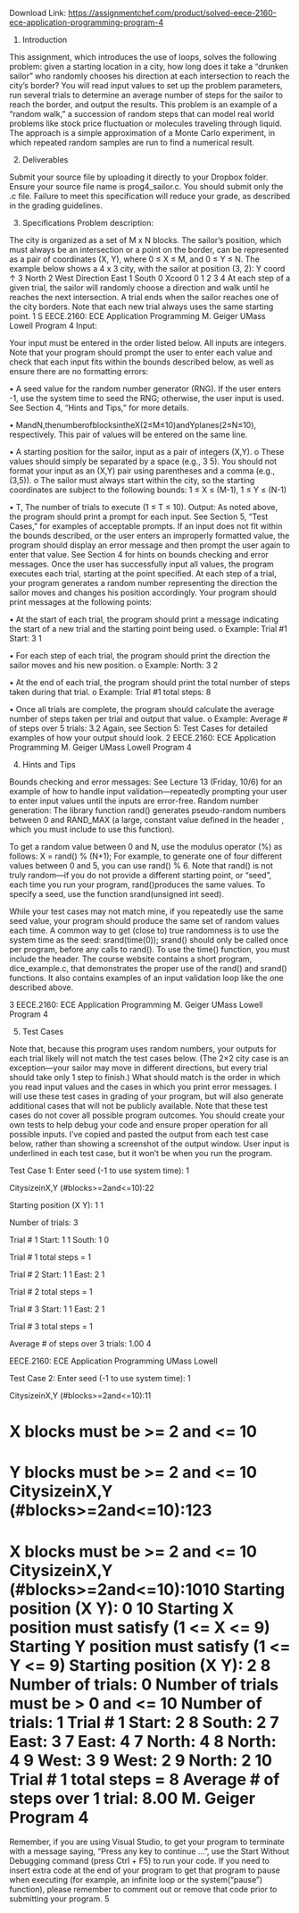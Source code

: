 Download Link: https://assignmentchef.com/product/solved-eece-2160-ece-application-programming-program-4
<br>
1. Introduction

This assignment, which introduces the use of loops, solves the following problem: given a starting location in a city, how long does it take a “drunken sailor” who randomly chooses his direction at each intersection to reach the city’s border? You will read input values to set up the problem parameters, run several trials to determine an average number of steps for the sailor to reach the border, and output the results. This problem is an example of a “random walk,” a succession of random steps that can model real world problems like stock price fluctuation or molecules traveling through liquid. The approach is a simple approximation of a Monte Carlo experiment, in which repeated random samples are run to find a numerical result.

2. Deliverables

Submit your source file by uploading it directly to your Dropbox folder. Ensure your source file name is prog4_sailor.c. You should submit only the .c file. Failure to meet this specification will reduce your grade, as described in the grading guidelines.

3. Specifications Problem description:

The city is organized as a set of M x N blocks. The sailor’s position, which must always be an intersection or a point on the border, can be represented as a pair of coordinates (X, Y), where 0 ≤ X ≤ M, and 0 ≤ Y ≤ N. The example below shows a 4 x 3 city, with the sailor at position (3, 2): Y coord ↑ 3 North 2 West Direction East 1 South 0 Xcoord 0 1 2 3 4 At each step of a given trial, the sailor will randomly choose a direction and walk until he reaches the next intersection. A trial ends when the sailor reaches one of the city borders. Note that each new trial always uses the same starting point. 1 S EECE.2160: ECE Application Programming M. Geiger UMass Lowell Program 4 Input:

Your input must be entered in the order listed below. All inputs are integers. Note that your program should prompt the user to enter each value and check that each input fits within the bounds described below, as well as ensure there are no formatting errors:

• A seed value for the random number generator (RNG). If the user enters -1, use the system time to seed the RNG; otherwise, the user input is used. See Section 4, “Hints and Tips,” for more details.

• MandN,thenumberofblocksintheX(2≤M≤10)andYplanes(2≤N≤10), respectively. This pair of values will be entered on the same line.

• A starting position for the sailor, input as a pair of integers (X,Y). o These values should simply be separated by a space (e.g., 3 5). You should not format your input as an (X,Y) pair using parentheses and a comma (e.g., (3,5)). o The sailor must always start within the city, so the starting coordinates are subject to the following bounds: 1 ≤ X ≤ (M-1), 1 ≤ Y ≤ (N-1)

• T, The number of trials to execute (1 ≤ T ≤ 10). Output: As noted above, the program should print a prompt for each input. See Section 5, “Test Cases,” for examples of acceptable prompts. If an input does not fit within the bounds described, or the user enters an improperly formatted value, the program should display an error message and then prompt the user again to enter that value. See Section 4 for hints on bounds checking and error messages. Once the user has successfully input all values, the program executes each trial, starting at the point specified. At each step of a trial, your program generates a random number representing the direction the sailor moves and changes his position accordingly. Your program should print messages at the following points:

• At the start of each trial, the program should print a message indicating the start of a new trial and the starting point being used. o Example: Trial #1 Start: 3 1

• For each step of each trial, the program should print the direction the sailor moves and his new position. o Example: North: 3 2

• At the end of each trial, the program should print the total number of steps taken during that trial. o Example: Trial #1 total steps: 8

• Once all trials are complete, the program should calculate the average number of steps taken per trial and output that value. o Example: Average # of steps over 5 trials: 3.2 Again, see Section 5: Test Cases for detailed examples of how your output should look. 2 EECE.2160: ECE Application Programming M. Geiger UMass Lowell Program 4

4. Hints and Tips

Bounds checking and error messages: See Lecture 13 (Friday, 10/6) for an example of how to handle input validation—repeatedly prompting your user to enter input values until the inputs are error-free. Random number generation: The library function rand() generates pseudo-random numbers between 0 and RAND_MAX (a large, constant value defined in the header , which you must include to use this function).

To get a random value between 0 and N, use the modulus operator (%) as follows: X = rand() % (N+1); For example, to generate one of four different values between 0 and 5, you can use rand() % 6. Note that rand() is not truly random—if you do not provide a different starting point, or “seed”, each time you run your program, rand()produces the same values. To specify a seed, use the function srand(unsigned int seed).

While your test cases may not match mine, if you repeatedly use the same seed value, your program should produce the same set of random values each time. A common way to get (close to) true randomness is to use the system time as the seed: srand(time(0)); srand() should only be called once per program, before any calls to rand(). To use the time() function, you must include the header. The course website contains a short program, dice_example.c, that demonstrates the proper use of the rand() and srand() functions. It also contains examples of an input validation loop like the one described above.

3 EECE.2160: ECE Application Programming M. Geiger UMass Lowell Program 4

5. Test Cases

Note that, because this program uses random numbers, your outputs for each trial likely will not match the test cases below. (The 2×2 city case is an exception—your sailor may move in different directions, but every trial should take only 1 step to finish.) What should match is the order in which you read input values and the cases in which you print error messages. I will use these test cases in grading of your program, but will also generate additional cases that will not be publicly available. Note that these test cases do not cover all possible program outcomes. You should create your own tests to help debug your code and ensure proper operation for all possible inputs. I’ve copied and pasted the output from each test case below, rather than showing a screenshot of the output window. User input is underlined in each test case, but it won’t be when you run the program.

Test Case 1: Enter seed (-1 to use system time): 1

CitysizeinX,Y (#blocks&gt;=2and&lt;=10):22

Starting position (X Y): 1 1

Number of trials: 3

Trial # 1 Start: 1 1 South: 1 0

Trial # 1 total steps = 1

Trial # 2 Start: 1 1 East: 2 1

Trial # 2 total steps = 1

Trial # 3 Start: 1 1 East: 2 1

Trial # 3 total steps = 1

Average # of steps over 3 trials: 1.00 4

EECE.2160: ECE Application Programming UMass Lowell

Test Case 2: Enter seed (-1 to use system time): 1

CitysizeinX,Y (#blocks&gt;=2and&lt;=10):11

# X blocks must be &gt;= 2 and &lt;= 10

# Y blocks must be &gt;= 2 and &lt;= 10 CitysizeinX,Y (#blocks&gt;=2and&lt;=10):123

# X blocks must be &gt;= 2 and &lt;= 10 CitysizeinX,Y (#blocks&gt;=2and&lt;=10):1010 Starting position (X Y): 0 10 Starting X position must satisfy (1 &lt;= X &lt;= 9) Starting Y position must satisfy (1 &lt;= Y &lt;= 9) Starting position (X Y): 2 8 Number of trials: 0 Number of trials must be &gt; 0 and &lt;= 10 Number of trials: 1 Trial # 1 Start: 2 8 South: 2 7 East: 3 7 East: 4 7 North: 4 8 North: 4 9 West: 3 9 West: 2 9 North: 2 10 Trial # 1 total steps = 8 Average # of steps over 1 trial: 8.00 M. Geiger Program 4

Remember, if you are using Visual Studio, to get your program to terminate with a message saying, “Press any key to continue …”, use the Start Without Debugging command (press Ctrl + F5) to run your code. If you need to insert extra code at the end of your program to get that program to pause when executing (for example, an infinite loop or the system(“pause”) function), please remember to comment out or remove that code prior to submitting your program. 5